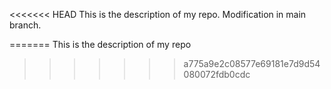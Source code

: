 <<<<<<< HEAD
This is the description of my repo.
Modification in main branch.

=======
This is the description of my repo
>>>>>>> a775a9e2c08577e69181e7d9d54080072fdb0cdc
